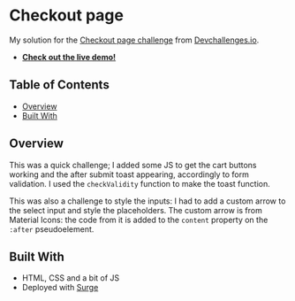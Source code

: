 # Checkout page

My solution for the [Checkout page challenge](https://devchallenges.io/challenges/0J1NxxGhOUYVqihwegfO) from [Devchallenges.io](http://devchallenges.io).

- [**Check out the live demo!**](https://tgrr5ujdsghvqne.surge.sh/)

## Table of Contents

- [Overview](#overview)
- [Built With](#built-with)

## Overview

This was a quick challenge; I added some JS to get the cart buttons working and the after submit toast appearing, accordingly to form validation. I used the `checkValidity` function to make the toast function.

This was also a challenge to style the inputs: I had to add a custom arrow to the select input and style the placeholders. The custom arrow is from Material Icons: the code from it is added to the `content` property on the `:after` pseudoelement.

## Built With

- HTML, CSS and a bit of JS
- Deployed with [Surge](https://www.surge.sh/)
